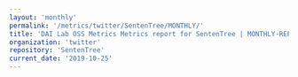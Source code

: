 ```yaml
---
layout: 'monthly'
permalink: '/metrics/twitter/SentenTree/MONTHLY/'
title: 'DAI Lab OSS Metrics Metrics report for SentenTree | MONTHLY-REPORT-2019-10-25'
organization: 'twitter'
repository: 'SentenTree'
current_date: '2019-10-25'
---
```

